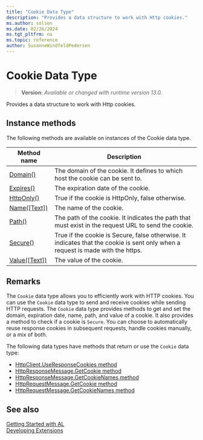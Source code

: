 ```yaml
---
title: "Cookie Data Type"
description: "Provides a data structure to work with Http cookies."
ms.author: solsen
ms.date: 02/26/2024
ms.tgt_pltfrm: na
ms.topic: reference
author: SusanneWindfeldPedersen
---
```

[//]: # (START>DO_NOT_EDIT)
[//]: # (IMPORTANT:Do not edit any of the content between here and the END>DO_NOT_EDIT.)
[//]: # (Any modifications should be made in the .xml files in the ModernDev repo.)
# Cookie Data Type
> **Version**: _Available or changed with runtime version 13.0._

Provides a data structure to work with Http cookies.



## Instance methods
The following methods are available on instances of the Cookie data type.

|Method name|Description|
|-----------|-----------|
|[Domain()](cookie-domain-method.md)|The domain of the cookie. It defines to which host the cookie can be sent to.|
|[Expires()](cookie-expires-method.md)|The expiration date of the cookie.|
|[HttpOnly()](cookie-httponly-method.md)|True if the cookie is HttpOnly, false otherwise.|
|[Name([Text])](cookie-name-method.md)|The name of the cookie.|
|[Path()](cookie-path-method.md)|The path of the cookie. It indicates the path that must exist in the request URL to send the cookie.|
|[Secure()](cookie-secure-method.md)|True if the cookie is Secure, false otherwise. It indicates that the cookie is sent only when a request is made with the https.|
|[Value([Text])](cookie-value-method.md)|The value of the cookie.|

[//]: # (IMPORTANT: END>DO_NOT_EDIT)

## Remarks

The `Cookie` data type allows you to efficiently work with HTTP cookies. You can use the `Cookie` data type to send and receive cookies while sending HTTP requests. The `Cookie` data type provides methods to get and set the domain, expiration date, name, path, and value of a cookie. It also provides a method to check if a cookie is `Secure`. You can choose to automatically reuse response cookies in subsequent requests, handle cookies manually, or a mix of both.

The following data types have methods that return or use the `Cookie` data type:

- [HttpClient.UseResponseCookies method](../httpclient/httpclient-useresponsecookies-method.md)  
- [HttpResponseMessage.GetCookie method](../httpresponsemessage-getcookie-method.md)  
- [HttpResponseMessage.GetCookieNames method](../httpresponsemessage/httpresponsemessage-getcookienames-method.md)  
- [HttpRequestMessage.GetCookie method](../httprequestmessage/httprequestmessage-getcookie-method.md)  
- [HttpRequestMessage.GetCookieNames method](../httprequestmessage/httprequestmessage-getcookienames-method.md)  

## See also

[Getting Started with AL](../devenv-get-started.md)  
[Developing Extensions](../devenv-dev-overview.md)  